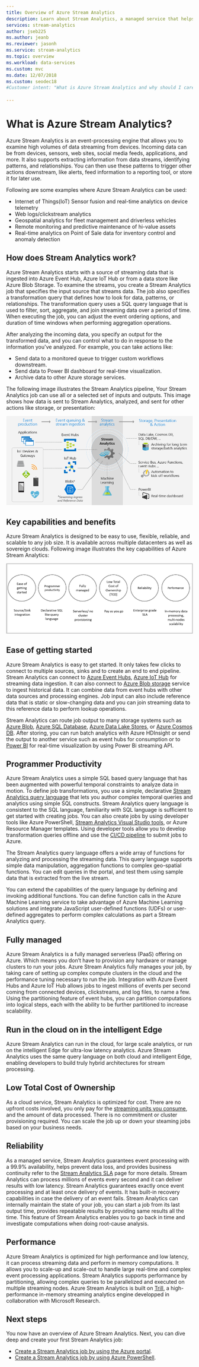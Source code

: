 ```yaml
---
title: Overview of Azure Stream Analytics
description: Learn about Stream Analytics, a managed service that helps you analyze streaming data from the Internet of Things (IoT) in real-time.
services: stream-analytics
author: jseb225
ms.author: jeanb
ms.reviewer: jasonh
ms.service: stream-analytics
ms.topic: overview
ms.workload: data-services
ms.custom: mvc
ms.date: 12/07/2018
ms.custom: seodec18
#Customer intent: "What is Azure Stream Analytics and why should I care? As a IT Pro or developer, how do I use Stream Analytics to perform analytics on data streams?".

---
```


# What is Azure Stream Analytics?

Azure Stream Analytics is an event-processing engine that allows you to examine high volumes of data streaming from devices. Incoming data can be from devices, sensors, web sites, social media feeds, applications, and more. It also supports extracting information from data streams, identifying patterns, and relationships. You can then use these patterns to trigger other actions downstream, like alerts, feed information to a reporting tool, or store it for later use.

Following are some examples where Azure Stream Analytics can be used: 

* Internet of Things(IoT) Sensor fusion and real-time analytics on device telemetry
* Web logs/clickstream analytics
* Geospatial analytics for fleet management and driverless vehicles
* Remote monitoring and predictive maintenance of hi-value assets
* Real-time analytics on Point of Sale data for inventory control and anomaly detection

## How does Stream Analytics work?

Azure Stream Analytics starts with a source of streaming data that is ingested into Azure Event Hub, Azure IoT Hub or from a data store like Azure Blob Storage. To examine the streams, you create a Stream Analytics job that specifies the input source that streams data. The job also specifies a transformation query that defines how to look for data, patterns, or relationships. The transformation query uses a SQL query language that is used to filter, sort, aggregate, and join streaming data over a period of time. When executing the job, you can adjust the event ordering options, and duration of time windows when performing aggregation operations.

After analyzing the incoming data, you specify an output for the transformed data, and you can control what to do in response to the information you've analyzed. For example, you can take actions like:

* Send data to a monitored queue to trigger custom workflows downstream.
* Send data to Power BI dashboard for real-time visualization.
* Archive data to other Azure storage services.

The following image illustrates the Stream Analytics pipeline, Your Stream Analytics job can use all or a selected set of inputs and outputs. This image shows how data is sent to Stream Analytics, analyzed, and sent for other actions like storage, or presentation:

![Stream Analytics intro pipeline](./media/stream-analytics-introduction/stream-analytics-intro-pipeline.png)

## Key capabilities and benefits

Azure Stream Analytics is designed to be easy to use, flexible, reliable, and scalable to any job size. It is available across multiple datacenters as well as sovereign clouds. Following image illustrates the key capabilities of Azure Stream Analytics:

![Stream Analytics key capabilities](./media/stream-analytics-introduction/stream-analytics-key-capabilities.png)

## Ease of getting started

Azure Stream Analytics is easy to get started. It only takes few clicks to connect to multiple sources, sinks and to create an end to end pipeline. Stream Analytics can connect to [Azure Event Hubs](https://docs.microsoft.com/azure/event-hubs/), [Azure IoT Hub](https://docs.microsoft.com/azure/iot-hub/) for streaming data ingestion. It can also connect to [Azure Blob storage](https://docs.microsoft.com/azure/storage/storage-introduction) service to ingest historical data. It can combine data from event hubs with other data sources and processing engines. Job input can also include reference data that is static or slow-changing data and you can join streaming data to this reference data to perform lookup operations.

Stream Analytics can route job output to many storage systems such as [Azure Blob](https://docs.microsoft.com/azure/storage/storage-introduction), [Azure SQL Database](https://docs.microsoft.com/azure/sql-database/), [Azure Data Lake Stores](https://docs.microsoft.com/azure/data-lake-store/), or [Azure Cosmos DB](https://docs.microsoft.com/azure/cosmos-db/introduction). After storing, you can run batch analytics with Azure HDInsight or send the output to another service such as event hubs for consumption or to [Power BI](https://docs.microsoft.com/power-bi/) for real-time visualization by using Power Bi streaming API.

## Programmer Productivity

Azure Stream Analytics uses a simple SQL based query language that has been augmented with powerful temporal constraints to analyze data in motion. To define job transformations, you use a simple, declarative [Stream Analytics query language](https://msdn.microsoft.com/library/azure/dn834998.aspx) that lets you author complex temporal queries and analytics using simple SQL constructs. Stream Analytics query language is consistent to the SQL language, familiarity with SQL language is sufficient to get started with creating jobs. You can also create jobs by using developer tools like Azure PowerShell, [Stream Analytics Visual Studio tools](stream-analytics-tools-for-visual-studio-install.md), or Azure Resource Manager templates. Using developer tools allow you to develop transformation queries offline and use the [CI/CD pipeline](stream-analytics-tools-for-visual-studio-cicd.md) to submit jobs to Azure. 

The Stream Analytics query language offers a wide array of functions for analyzing and processing the streaming data. This query language supports simple data manipulation, aggregation functions to complex geo-spatial functions. You can edit queries in the portal, and test them using sample data that is extracted from the live stream.

You can extend the capabilities of the query language by defining and invoking additional functions. You can define function calls in the Azure Machine Learning service to take advantage of Azure Machine Learning solutions and integrate JavaScript user-defined functions (UDFs) or user-defined aggregates to perform complex calculations as part a Stream Analytics query.

## Fully managed 

Azure Stream Analytics is a fully managed serverless (PaaS) offering on Azure. Which means you don’t have to provision any hardware or manage clusters to run your jobs. Azure Stream Analytics fully manages your job, by taking care of setting up complex compute clusters in the cloud and the performance tuning necessary to run the job. Integration with Azure Event Hubs and Azure IoT Hub allows jobs to ingest millions of events per second coming from connected devices, clickstreams, and log files, to name a few. Using the partitioning feature of event hubs, you can partition computations into logical steps, each with the ability to be further partitioned to increase scalability.

## Run in the cloud on in the intelligent Edge

Azure Stream Analytics can run in the cloud, for large scale analytics, or run on the intelligent Edge for ultra-low latency analytics.
Azure Stream Analytics uses the same query language on both cloud and intelligent Edge, enabling developers to build truly hybrid architectures for stream processing.

## Low Total Cost of Ownership

As a cloud service, Stream Analytics is optimized for cost. There are no upfront costs involved, you only pay for the [streaming units you consume](stream-analytics-streaming-unit-consumption.md), and the amount of data processed. There is no commitment or cluster provisioning required. You can scale the job up or down your steaming jobs based on your business needs. 

## Reliability 

As a managed service, Stream Analytics guarantees event processing with a 99.9% availability, helps prevent data loss, and provides business continuity refer to the [Stream Analytics SLA](https://azure.microsoft.com/support/legal/sla/stream-analytics/v1_0/) page for more details. Stream Analytics can process millions of events every second and it can deliver results with low latency.
Stream Analytics guarantees exactly once event processing and at least once delivery of events. It has built-in recovery capabilities in case the delivery of an event fails. Stream Analytics can internally maintain the state of your job, you can start a job from its last output time, provides repeatable results by providing same results all the time. This feature of Stream Analytics enables you to go back in time and investigate computations when doing root-cause analysis. 

## Performance

Azure Stream Analytics is optimized for high performance and low latency, it can process streaming data and perform in memory computations. It allows you to scale-up and scale-out to handle large real-time and complex event processing applications. Stream Analytics supports performance by partitioning, allowing complex queries to  be parallelized and executed on multiple streaming nodes.
Azure Stream Analytics is built on [Trill](https://github.com/Microsoft/Trill), a high-performance in-memory streaming analytics engine developped in collaboration with Microsoft Research. 

## Next steps

You now have an overview of Azure Stream Analytics. Next, you can dive deep and create your first Stream Analytics job:

* [Create a Stream Analytics job by using the Azure portal](stream-analytics-quick-create-portal.md).
* [Create a Stream Analytics job by using Azure PowerShell](stream-analytics-quick-create-powershell.md).
